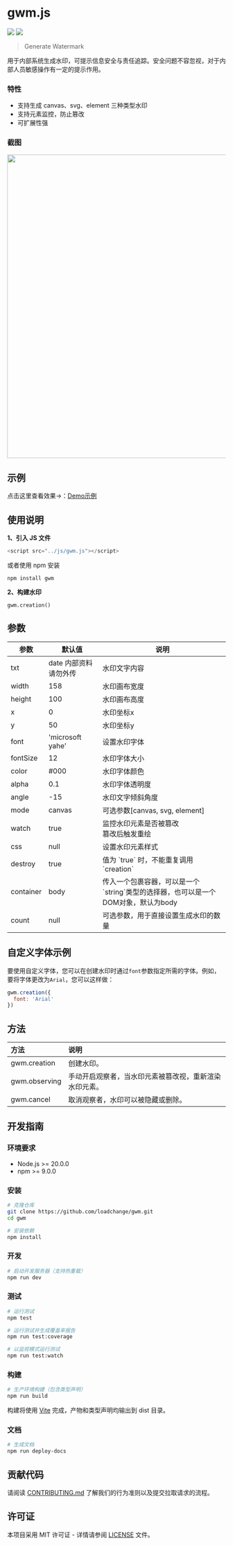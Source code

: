 # gwm.js

[![](https://img.shields.io/npm/v/gwm.svg)](https://www.npmjs.com/package/gwm)
[![](https://img.shields.io/npm/dm/gwm.svg)](https://www.npmjs.com/package/gwm)

> Generate Watermark

用于内部系统生成水印，可提示信息安全与责任追踪。安全问题不容忽视，对于内部人员敏感操作有一定的提示作用。

### 特性
+ 支持生成 canvas、svg、element 三种类型水印
+ 支持元素监控，防止篡改
+ 可扩展性强

### 截图
<p align="center"><img src="https://raw.githubusercontent.com/loadchange/gwm/master/images/demo.png" width="700"></p>

## 示例
点击这里查看效果→：[Demo示例](https://loadchange.github.io/gwm/index.html)


## 使用说明
**1、引入 JS 文件**
```javascript
<script src="../js/gwm.js"></script>
```
或者使用 npm 安装
```
npm install gwm
```

**2、构建水印**
```
gwm.creation()
```

## 参数
<table>
    <thead>
        <tr>
            <th>参数</th>
            <th>默认值</th>
            <th>说明</th>
        </tr>                           
    </thead>
    <tbody>
        <tr>
            <td>txt</td>
            <td>date 内部资料 请勿外传</td>
            <td>水印文字内容</td>
        </tr>
        <tr>
            <td>width</td>
            <td>158</td>
            <td>水印画布宽度</td>
        </tr>
        <tr>
            <td>height</td>
            <td>100</td>
            <td>水印画布高度</td>
        </tr>
        <tr>
            <td>x</td>
            <td>0</td>
            <td>水印坐标x</td>
        </tr>
        <tr>
            <td>y</td>
            <td>50</td>
            <td>水印坐标y</td>
        </tr>
        <tr>
            <td>font</td>
            <td>'microsoft yahe'</td>
            <td>设置水印字体</td>
        </tr>
        <tr>
            <td>fontSize</td>
            <td>12</td>
            <td>水印字体大小</td>
        </tr>
        <tr>
            <td>color</td>
            <td>#000</td>
            <td>水印字体颜色</td>
        </tr>
        <tr>
            <td>alpha</td>
            <td>0.1</td>
            <td>水印字体透明度</td>
        </tr>
        <tr>
            <td>angle</td>
            <td>-15</td>
            <td>水印文字倾斜角度</td>
        </tr>
        <tr>
            <td>mode</td>
            <td>canvas</td>
            <td>可选参数[canvas, svg, element]</td>
        </tr>
        <tr>
            <td>watch</td>
            <td>true</td>
            <td>监控水印元素是否被篡改<br>篡改后触发重绘</td>
        </tr>
        <tr>
            <td>css</td>
            <td>null</td>
            <td>设置水印元素样式</td>
        </tr>
        <tr>
            <td>destroy</td>
            <td>true</td>
            <td>值为 `true` 时，不能重复调用 `creation`</td>
        </tr>
        <tr>
            <td>container</td>
            <td>body</td>
            <td>传入一个包裹容器，可以是一个`string`类型的选择器，也可以是一个DOM对象，默认为body</td>
        </tr>
        <tr>
            <td>count</td>
            <td>null</td>
            <td>可选参数，用于直接设置生成水印的数量</td>
        </tr>
    </tbody>
</table>

## 自定义字体示例
要使用自定义字体，您可以在创建水印时通过`font`参数指定所需的字体。例如，要将字体更改为`Arial`，您可以这样做：

```javascript
gwm.creation({
  font: 'Arial'
})
```

## 方法
| 方法            | 说明  |
| :--------       | :----  |
| gwm.creation | 创建水印。 |
| gwm.observing | 手动开启观察者，当水印元素被篡改视，重新渲染水印元素。 |
| gwm.cancel | 取消观察者，水印可以被隐藏或删除。 |

## 开发指南

### 环境要求
- Node.js >= 20.0.0
- npm >= 9.0.0

### 安装
```bash
# 克隆仓库
git clone https://github.com/loadchange/gwm.git
cd gwm

# 安装依赖
npm install
```

### 开发
```bash
# 启动开发服务器（支持热重载）
npm run dev
```

### 测试
```bash
# 运行测试
npm test

# 运行测试并生成覆盖率报告
npm run test:coverage

# 以监视模式运行测试
npm run test:watch
```

### 构建
```bash
# 生产环境构建（包含类型声明）
npm run build
```
构建将使用 [Vite](https://vitejs.dev/) 完成，产物和类型声明均输出到 dist 目录。

### 文档
```bash
# 生成文档
npm run deploy-docs
```

## 贡献代码

请阅读 [CONTRIBUTING.md](CONTRIBUTING.md) 了解我们的行为准则以及提交拉取请求的流程。

## 许可证

本项目采用 MIT 许可证 - 详情请参阅 [LICENSE](LICENSE) 文件。
```

